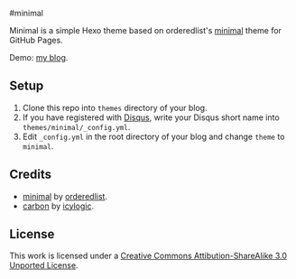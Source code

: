 #minimal

Minimal is a simple Hexo theme based on orderedlist's [minimal](https://github.com/orderedlist/minimal) theme for GitHub Pages.

Demo: [my blog](http://bitex.me/).

## Setup

 1. Clone this repo into `themes` directory of your blog.
 2. If you have registered with [Disqus](https://disqus.com/), write your Disqus short name into `themes/minimal/_config.yml`.
 3. Edit `_config.yml` in the root directory of your blog and change `theme` to `minimal`.

## Credits

 - [minimal](https://github.com/orderedlist/minimal) by [orderedlist](https://github.com/orderedlist).
 - [carbon](https://github.com/icylogic/carbon) by [icylogic](https://github.com/icylogic/carbon).

## License

This work is licensed under a [Creative Commons Attibution-ShareAlike 3.0 Unported License](http://creativecommons.org/licenses/by-sa/3.0/).